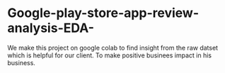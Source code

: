 # Google-play-store-app-review-analysis-EDA-
We make this project on google colab to find insight from the raw datset which is helpful for our client.
To make positive businees impact in his business.
